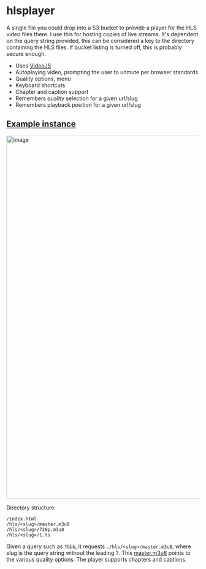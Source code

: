 # hlsplayer
A single file you could drop into a S3 bucket to provide a player for the HLS video files there. I use this for hosting copies of live streams. It's dependent on the query string provided, this can be considered a key to the directory containing the HLS files. If bucket listing is turned off, this is probably secure enough.

* Uses [VideoJS](https://videojs.org)
* Autoplaying video, prompting the user to unmute per browser standards
* Quality options, menu
* Keyboard shortcuts
* Chapter and caption support
* Remembers quality selection for a given url/slug
* Remembers playback position for a given url/slug

## [Example instance](https://s3.aly.pet/stream/index.html?bbb)

<img width="1407" height="947" alt="image" src="https://github.com/user-attachments/assets/a1d306b2-7c7e-4b58-b096-86f0aa0c8bb1" />

Directory structure:

```
/index.html
/hls/<slug>/master.m3u8
/hls/<slug>/720p.m3u8
/hls/<slug>/1.ts
```

Given a query such as `?bbb`, it requests `./hls/<slug>/master.m3u8`, where slug is the query string without the leading ?. This [master.m3u8](https://github.com/alyssadev/hlsplayer/blob/main/example/master.m3u8) points to the various quality options. The player supports chapters and captions.

